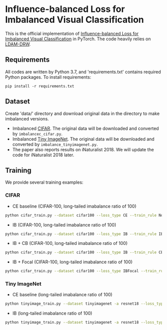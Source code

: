 # Influence-balanced Loss for Imbalanced Visual Classification 

This is the official implementation of [Influence-balanced Loss for Imbalanced Visual Classification]() in PyTorch.
The code heavily relies on [LDAM-DRW](https://github.com/kaidic/LDAM-DRW).

## Requirements

All codes are written by Python 3.7, and 'requirements.txt' contains required Python packages. 
To install requirements:

```setup
pip install -r requirements.txt
```

## Dataset

Create 'data/' directory and download original data in the directory to make imbalanced versions. 
- Imbalanced [CIFAR](https://www.cs.toronto.edu/~kriz/cifar.html). The original data will be downloaded and converted by `imbalancec_cifar.py`.
- Imbalanced [Tiny ImageNet](http://cs231n.stanford.edu/tiny-imagenet-200.zip). The original data will be downloaded and converted by `imbalance_tinyimagenet.py`.
- The paper also reports results on iNaturalist 2018. We will update the code for iNaturalist 2018 later.

## Training 

We provide several training examples:

### CIFAR
- CE baseline (CIFAR-100, long-tailed imabalance ratio of 100)

```bash
python cifar_train.py --dataset cifar100 --loss_type CE --train_rule None --imb_type exp --imb_factor 0.01 --epochs 200 --num_classes 100 --gpu 0

```
- IB (CIFAR-100, long-tailed imabalance ratio of 100)

```bash
python cifar_train.py --dataset cifar100 --loss_type IB --train_rule IBReweight --imb_type exp --imb_factor 0.01 --epochs 200 --num_classes 100 --start_ib_epoch 100 --gpu 0

```
- IB + CB (CIFAR-100, long-tailed imabalance ratio of 100)

```bash
python cifar_train.py --dataset cifar100 --loss_type IB --train_rule CBReweight --imb_type exp --imb_factor 0.01 --epochs 200 --num_classes 100 --start_ib_epoch 100 --gpu 0

```
- IB + Focal (CIFAR-100, long-tailed imabalance ratio of 100)

```bash
python cifar_train.py --dataset cifar100 --loss_type IBFocal --train_rule IBReweight --imb_type exp --imb_factor 0.01 --epochs 200 --num_classes 100 --start_ib_epoch 100 --gpu 0

```

### Tiny ImageNet
- CE baseline (long-tailed imabalance ratio of 100)

```bash
python tinyimage_train.py --dataset tinyimagenet -a resnet18 --loss_type CE --train_rule None --imb_type exp --imb_factor 0.01 --epochs 100 --lr 0.1  --num_classes 200

```
- IB (long-tailed imabalance ratio of 100)

```bash
python tinyimage_train.py --dataset tinyimagenet -a resnet18 --loss_type IB --train_rule IBReweight --imb_type exp --imb_factor 0.01 --epochs 100 --lr 0.1  --num_classes 200 --start_ib_epoch 50

```

<!-- ## Citation

If you find our paper and repo useful, please cite our paper

```
@inproceedings{cao2019learning,
  title={Learning Imbalanced Datasets with Label-Distribution-Aware Margin Loss},
  author={Cao, Kaidi and Wei, Colin and Gaidon, Adrien and Arechiga, Nikos and Ma, Tengyu},
  booktitle={Advances in Neural Information Processing Systems},
  year={2019}
} -->
```
